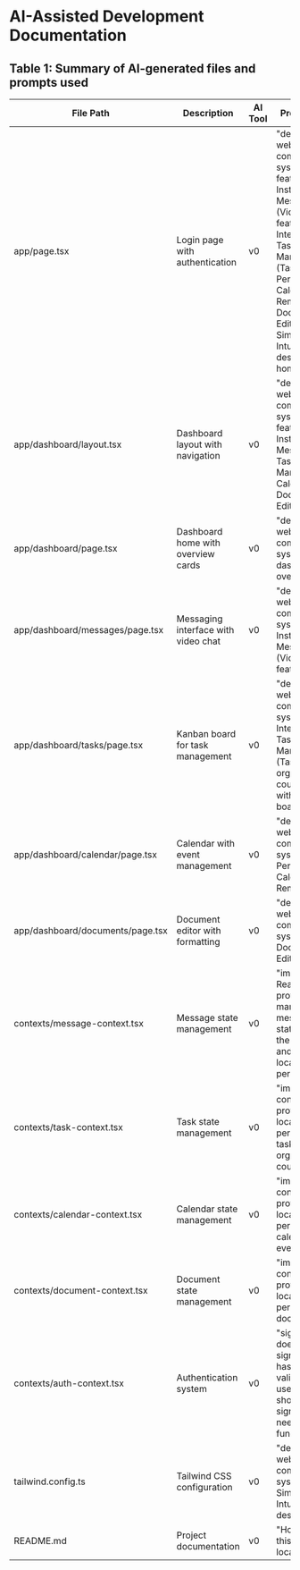 # AI-Assisted Development Documentation

## Table 1: Summary of AI-generated files and prompts used

| File Path | Description | AI Tool | Prompt Used |
|-----------|-------------|---------|------------|
| app/page.tsx | Login page with authentication | v0 | "designing a web-based communication system with features: Instant Messaging (Video & Chat feature), Integrated Task Management (Task sheets), Personalised Calendar with Reminders, Document Editor/Creator, Simplistic, Intuitive design, Log-in home page" |
| app/dashboard/layout.tsx | Dashboard layout with navigation | v0 | "designing a web-based communication system with features: Instant Messaging, Task Management, Calendar, Document Editor" |
| app/dashboard/page.tsx | Dashboard home with overview cards | v0 | "designing a web-based communication system with dashboard overview" |
| app/dashboard/messages/page.tsx | Messaging interface with video chat | v0 | "designing a web-based communication system with Instant Messaging (Video & Chat feature)" |
| app/dashboard/tasks/page.tsx | Kanban board for task management | v0 | "designing a web-based communication system with Integrated Task Management (Task sheets) organized by course units with a Kanban board" |
| app/dashboard/calendar/page.tsx | Calendar with event management | v0 | "designing a web-based communication system with Personalised Calendar with Reminders" |
| app/dashboard/documents/page.tsx | Document editor with formatting | v0 | "designing a web-based communication system with Document Editor/Creator" |
| contexts/message-context.tsx | Message state management | v0 | "implement a React Context provider to manage messaging state across the application and localStorage persistence" |
| contexts/task-context.tsx | Task state management | v0 | "implement context providers with localStorage persistence for tasks organized by course unit" |
| contexts/calendar-context.tsx | Calendar state management | v0 | "implement context providers with localStorage persistence for calendar events" |
| contexts/document-context.tsx | Document state management | v0 | "implement context providers with localStorage persistence for documents" |
| contexts/auth-context.tsx | Authentication system | v0 | "signup doesn't work, sign in page has no validation, user's name should match signup, and need sign out functionality" |
| tailwind.config.ts | Tailwind CSS configuration | v0 | "designing a web-based communication system with Simplistic, Intuitive design" |
| README.md | Project documentation | v0 | "How to run this project locally" |